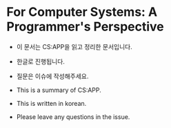 # For Computer Systems: A Programmer's Perspective

- 이 문서는 CS:APP을 읽고 정리한 문서입니다.
- 한글로 진행됩니다.
- 질문은 이슈에 작성해주세요.

- This is a summary of CS:APP.
- This is written in korean.
- Please leave any questions in the issue.

